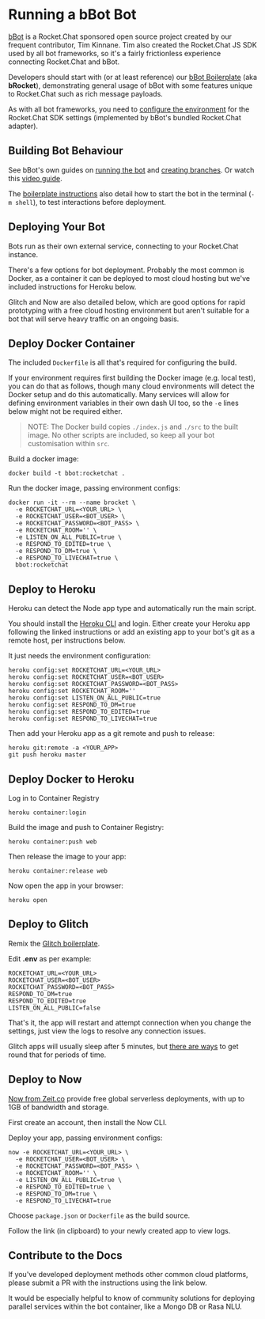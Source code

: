 # Running a bBot Bot

[bBot](http://bbot.chat) is a Rocket.Chat sponsored open source project created by our frequent contributor, Tim Kinnane. Tim also created the Rocket.Chat JS SDK used by all bot frameworks, so it's a fairly frictionless experience connecting Rocket.Chat and bBot.

Developers should start with (or at least reference) our [bBot Boilerplate](https://github.com/Amazebot/bbot-rocketchat-boilerplate) (aka **bRocket**), demonstrating general usage of bBot with some features unique to Rocket.Chat such as rich message payloads.

As with all bot frameworks, you need to [configure the environment](configure-bot-environment.md) for the Rocket.Chat SDK settings (implemented by bBot's bundled Rocket.Chat adapter).

## Building Bot Behaviour

See bBot's own guides on [running the bot](http://bbot.chat/docs/core) and [creating branches](http://bbot.chat/docs/path). Or watch this [video guide](https://www.youtube.com/watch?v=vhRVFBiwJEA).

The [boilerplate instructions](https://github.com/Amazebot/bbot-rocketchat-boilerplate) also detail how to start the bot in the terminal (`-m shell`), to test interactions before deployment.

## Deploying Your Bot

Bots run as their own external service, connecting to your Rocket.Chat instance.

There's a few options for bot deployment. Probably the most common is Docker, as a container it can be deployed to most cloud hosting but we've included instructions for Heroku below.

Glitch and Now are also detailed below, which are good options for rapid prototyping with a free cloud hosting environment but aren't suitable for a bot that will serve heavy traffic on an ongoing basis.

## Deploy Docker Container

The included `Dockerfile` is all that's required for configuring the build.

If your environment requires first building the Docker image (e.g. local test), you can do that as follows, though many cloud environments will detect the Docker setup and do this automatically. Many services will allow for defining environment variables in their own dash UI too, so the `-e` lines below might not be required either.

> NOTE: The Docker build copies `./index.js` and `./src` to the built image. No other scripts are included, so keep all your bot customisation within `src`.

Build a docker image:

```
docker build -t bbot:rocketchat .
```

Run the docker image, passing environment configs:

```
docker run -it --rm --name brocket \
  -e ROCKETCHAT_URL=<YOUR_URL> \
  -e ROCKETCHAT_USER=<BOT_USER> \
  -e ROCKETCHAT_PASSWORD=<BOT_PASS> \
  -e ROCKETCHAT_ROOM='' \
  -e LISTEN_ON_ALL_PUBLIC=true \
  -e RESPOND_TO_EDITED=true \
  -e RESPOND_TO_DM=true \
  -e RESPOND_TO_LIVECHAT=true \
  bbot:rocketchat
```

## Deploy to Heroku

Heroku can detect the Node app type and automatically run the main script.

You should install the [Heroku CLI](https://devcenter.heroku.com/articles/heroku-cli) and login. Either create your Heroku app following the linked instructions or add an existing app to your bot's git as a remote host, per instructions below.

It just needs the environment configuration:

```
heroku config:set ROCKETCHAT_URL=<YOUR_URL>
heroku config:set ROCKETCHAT_USER=<BOT_USER>
heroku config:set ROCKETCHAT_PASSWORD=<BOT_PASS>
heroku config:set ROCKETCHAT_ROOM=''
heroku config:set LISTEN_ON_ALL_PUBLIC=true
heroku config:set RESPOND_TO_DM=true
heroku config:set RESPOND_TO_EDITED=true
heroku config:set RESPOND_TO_LIVECHAT=true
```

Then add your Heroku app as a git remote and push to release:

```
heroku git:remote -a <YOUR_APP>
git push heroku master
```

## Deploy Docker to Heroku

Log in to Container Registry

```
heroku container:login
```

Build the image and push to Container Registry:

```
heroku container:push web
```

Then release the image to your app:

```
heroku container:release web
```

Now open the app in your browser:

```
heroku open
```

## Deploy to Glitch

Remix the [Glitch boilerplate](https://glitch.com/edit/#!/remix/bbot-rocketchat-boilerplate).

Edit **.env** as per example:

```
ROCKETCHAT_URL=<YOUR_URL>
ROCKETCHAT_USER=<BOT_USER>
ROCKETCHAT_PASSWORD=<BOT_PASS>
RESPOND_TO_DM=true
RESPOND_TO_EDITED=true
LISTEN_ON_ALL_PUBLIC=false
```

That's it, the app will restart and attempt connection when you change the settings, just view the logs to resolve any connection issues.

Glitch apps will usually sleep after 5 minutes, but [there are ways](https://support.glitch.com/t/not-letting-the-app-go-down/2000/13) to get round that for periods of time.

## Deploy to Now

[Now from Zeit.co](https://zeit.co/now) provide free global serverless deployments, with up to 1GB of bandwidth and storage.

First create an account, then install the Now CLI.

Deploy your app, passing environment configs:

```
now -e ROCKETCHAT_URL=<YOUR_URL> \
  -e ROCKETCHAT_USER=<BOT_USER> \
  -e ROCKETCHAT_PASSWORD=<BOT_PASS> \
  -e ROCKETCHAT_ROOM='' \
  -e LISTEN_ON_ALL_PUBLIC=true \
  -e RESPOND_TO_EDITED=true \
  -e RESPOND_TO_DM=true \
  -e RESPOND_TO_LIVECHAT=true
```

Choose `package.json` or `Dockerfile` as the build source.

Follow the link (in clipboard) to your newly created app to view logs.

## Contribute to the Docs

If you've developed deployment methods other common cloud platforms, please submit a PR with the instructions using the link below.

It would be especially helpful to know of community solutions for deploying parallel services within the bot container, like a Mongo DB or Rasa NLU.
